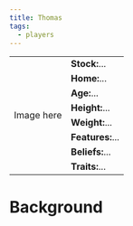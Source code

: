 ```yaml
---
title: Thomas
tags:
  - players
---
```


 <table>
  <tr>
    <td rowspan="8">Image here</td>
    <td><b><strong>Stock:</b></strong>...</td>
  </tr>
  <tr>
    <td><b><strong>Home:</b></strong>...</td>
  </tr>
    <tr>
    <td><b><strong>Age:</b></strong>...</td>
  </tr>
    <tr>
    <td><b><strong>Height:</b></strong>...</td>
  </tr>
    <tr>
    <td><b><strong>Weight:</b></strong>...</td>
  </tr>
    <tr>
    <td><b><strong>Features:</b></strong>...</td>
  </tr>
   <tr>
    <td><b><strong>Beliefs:</b></strong>...</td>
  </tr>
   <tr>
    <td><b><strong>Traits:</b></strong>...</td>
  </tr>
</table> 

# Background
